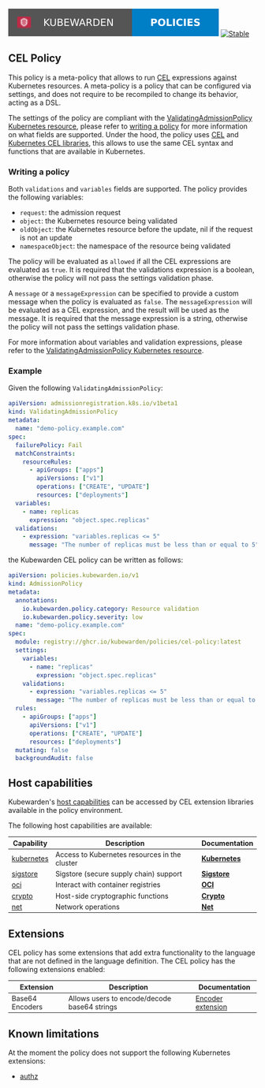 [![Kubewarden Policy Repository](https://github.com/kubewarden/community/blob/main/badges/kubewarden-policies.svg)](https://github.com/kubewarden/community/blob/main/REPOSITORIES.md#policy-scope)
[![Stable](https://img.shields.io/badge/status-stable-brightgreen?style=for-the-badge)](https://github.com/kubewarden/community/blob/main/REPOSITORIES.md#stable)

## CEL Policy

This policy is a meta-policy that allows to run [CEL](https://github.com/google/cel-go) expressions
against Kubernetes resources.
A meta-policy is a policy that can be configured via settings, and does not require to be recompiled to change its behavior, acting as a DSL.

The settings of the policy are compliant with the [ValidatingAdmissionPolicy Kubernetes resource](https://kubernetes.io/docs/reference/access-authn-authz/validating-admission-policy/),
please refer to [writing a policy](#writing-a-policy) for more information on what fields are supported.
Under the hood, the policy uses [CEL](https://github.com/google/cel-go) and [Kubernetes CEL libraries](https://pkg.go.dev/k8s.io/apiserver/pkg/cel/library),
this allows to use the same CEL syntax and functions that are available in Kubernetes.

### Writing a policy

Both `validations` and `variables` fields are supported.
The policy provides the following variables:

- `request`: the admission request
- `object`: the Kubernetes resource being validated
- `oldObject`: the Kubernetes resource before the update, nil if the request is not an update
- `namespaceObject`: the namespace of the resource being validated

The policy will be evaluated as `allowed` if all the CEL expressions are evaluated as `true`.
It is required that the validations expression is a boolean, otherwise the policy will not pass the settings validation phase.

A `message` or a `messageExpression` can be specified to provide a custom message when the policy is evaluated as `false`.
The `messageExpression` will be evaluated as a CEL expression, and the result will be used as the message.
It is required that the message expression is a string, otherwise the policy will not pass the settings validation phase.

For more information about variables and validation expressions, please refer to the [ValidatingAdmissionPolicy Kubernetes resource](https://kubernetes.io/docs/reference/access-authn-authz/validating-admission-policy/).

### Example

Given the following `ValidatingAdmissionPolicy`:

```yaml
apiVersion: admissionregistration.k8s.io/v1beta1
kind: ValidatingAdmissionPolicy
metadata:
  name: "demo-policy.example.com"
spec:
  failurePolicy: Fail
  matchConstraints:
    resourceRules:
      - apiGroups: ["apps"]
        apiVersions: ["v1"]
        operations: ["CREATE", "UPDATE"]
        resources: ["deployments"]
  variables:
    - name: replicas
      expression: "object.spec.replicas"
  validations:
    - expression: "variables.replicas <= 5"
      message: "The number of replicas must be less than or equal to 5"
```

the Kubewarden CEL policy can be written as follows:

```yaml
apiVersion: policies.kubewarden.io/v1
kind: AdmissionPolicy
metadata:
  annotations:
    io.kubewarden.policy.category: Resource validation
    io.kubewarden.policy.severity: low
  name: "demo-policy.example.com"
spec:
  module: registry://ghcr.io/kubewarden/policies/cel-policy:latest
  settings:
    variables:
      - name: "replicas"
        expression: "object.spec.replicas"
    validations:
      - expression: "variables.replicas <= 5"
        message: "The number of replicas must be less than or equal to 5"
  rules:
    - apiGroups: ["apps"]
      apiVersions: ["v1"]
      operations: ["CREATE", "UPDATE"]
      resources: ["deployments"]
  mutating: false
  backgroundAudit: false
```

## Host capabilities

Kubewarden's [host capabilities](https://docs.kubewarden.io/reference/spec/host-capabilities/intro-host-capabilities) can be accessed by CEL extension libraries available in the policy environment.

The following host capabilities are available:

| Capability                                                                                          | Description                                   | Documentation                                                                                         |
| --------------------------------------------------------------------------------------------------- | --------------------------------------------- | ----------------------------------------------------------------------------------------------------- |
| [kubernetes](https://docs.kubewarden.io/reference/spec/host-capabilities/kubernetes)                | Access to Kubernetes resources in the cluster | [**Kubernetes**](https://pkg.go.dev/github.com/kubewarden/cel-policy/internal/cel/library#Kubernetes) |
| [sigstore](https://docs.kubewarden.io/reference/spec/host-capabilities/signature-verifier-policies) | Sigstore (secure supply chain) support        | [**Sigstore**](https://pkg.go.dev/github.com/kubewarden/cel-policy/internal/cel/library#Sigstore)     |
| [oci](https://docs.kubewarden.io/reference/spec/host-capabilities/container-registry)               | Interact with container registries            | [**OCI**](https://pkg.go.dev/github.com/kubewarden/cel-policy/internal/cel/library#OCI)               |
| [crypto](https://docs.kubewarden.io/reference/spec/host-capabilities/crypto)                        | Host-side cryptographic functions             | [**Crypto**](https://pkg.go.dev/github.com/kubewarden/cel-policy/internal/cel/library#Crypto)         |
| [net](https://docs.kubewarden.io/reference/spec/host-capabilities/net)                              | Network operations                            | [**Net**](https://pkg.go.dev/github.com/kubewarden/cel-policy/internal/cel/library#Net)               |

## Extensions

CEL policy has some extensions that add extra functionality to the language that are not defined in the language definition. The CEL policy has the following extensions enabled:

| Extension       | Description                                  | Documentation                                                                 |
| --------------- | -------------------------------------------- | ----------------------------------------------------------------------------- |
| Base64 Encoders | Allows users to encode/decode base64 strings | [Encoder extension](https://pkg.go.dev/github.com/google/cel-go/ext#Encoders) |

## Known limitations

At the moment the policy does not support the following Kubernetes extensions:

- [authz](https://pkg.go.dev/k8s.io/apiserver/pkg/cel/library#Authz)
